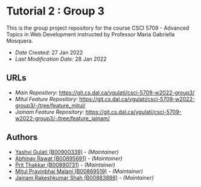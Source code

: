 # Tutorial 2 : Group 3

This is the group project repository for the course CSCI 5709 - Advanced Topics in Web Development instructed by Professor Maria Gabriella Mosquera.

* *Date Created*: 27 Jan 2022
* *Last Modification Date*: 28 Jan 2022

## URLs
* *Main Repository*: <https://git.cs.dal.ca/ygulati/csci-5709-w2022-group3/>
* *Mitul Feature Repository*: <https://git.cs.dal.ca/ygulati/csci-5709-w2022-group3/-/tree/feature_mitul/>
* *Jainam Feature Repository*: <https://git.cs.dal.ca/ygulati/csci-5709-w2022-group3/-/tree/feature_jainam/>

## Authors
* [Yashvi Gulati (B00900339)](mailto:ys849413@dal.ca) - *(Maintainer)*
* [Abhinav Rawat (B00895691)](mailto:abhi@dal.ca) - *(Maintainer)*
* [Prit Thakkar (B00890731)](mailto:Prit.Thakkar@dal.ca) - *(Maintainer)*
* [Mitul Pravinbhai Malani (B00869519)](mailto:mt215690@dal.ca) - *(Maintainer)*
* [Jainam Rakeshkumar Shah (B00883898)](mailto:jainam@dal.ca) - *(Maintainer)*